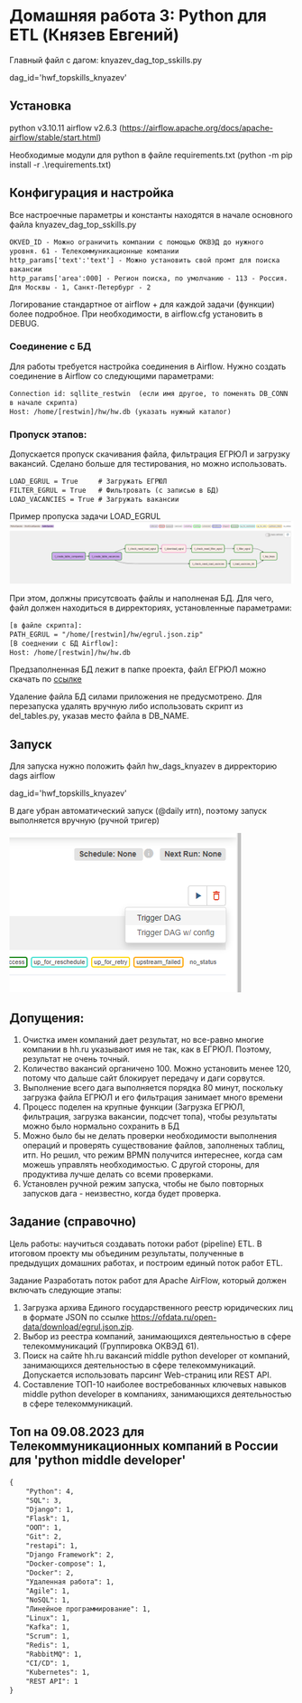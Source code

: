 # Домашняя работа 3: Python для ETL (Князев Евгений)
Главный файл с дагом: knyazev_dag_top_sskills.py

dag_id='hwf_topskills_knyazev'

## Установка
python   v3.10.11
airflow  v2.6.3 (https://airflow.apache.org/docs/apache-airflow/stable/start.html)

Необходимые модули для python в файле requirements.txt (python -m pip install -r .\requirements.txt)

## Конфигурация и настройка
Все настроечные параметры и константы находятся в начале основного файла knyazev_dag_top_sskills.py

    OKVED_ID - Можно ограничить компании с помощью ОКВЭД до нужного уровня. 61 - Телекоммуникационные компании
    http_params['text':'text'] - Можно установить свой промт для поиска вакансии
    http_params['area':000] - Регион поиска, по умолчанию - 113 - Россия. Для Москвы - 1, Санкт-Петербург - 2

Логирование стандартное от airflow + для каждой задачи (функции) более подробное. При необходимости, в airflow.cfg установить в DEBUG.

### Соединение с БД
Для работы требуется настройка соединения в Airflow. Нужно создать соединение в Airflow со следующими параметрами:

    Connection id: sqllite_restwin  (если имя другое, то поменять DB_CONN в начале скрипта)  
    Host: /home/[restwin]/hw/hw.db (указать нужный каталог)


### Пропуск этапов:
Допускается пропуск скачивания файла, фильтрация ЕГРЮЛ и загрузку вакансий. Сделано больше для тестирования, но можно использовать.

    LOAD_EGRUL = True     # Загружать ЕГРЮЛ
    FILTER_EGRUL = True   # Фильтровать (с записью в БД)
    LOAD_VACANCIES = True # Загружать вакансии

Пример пропуска задачи LOAD_EGRUL
![dug_with_skip](pics/dug_with_skip.jpg)

При этом, должны присутсвоать файлы и наполненая БД. Для чего, файл должен находиться в дирректориях, установленные параметрами:

    [в файле скрипта]:
    PATH_EGRUL = "/home/[restwin]/hw/egrul.json.zip"
    [В соеднении с БД Airflow]:
    Host: /home/[restwin]/hw/hw.db

Предзаполненная БД лежит в папке проекта, файл ЕГРЮЛ можно скачать по [ссылке](https://ofdata.ru/open-data/download/egrul.json.zip)

Удаление файла БД силами приложения не предусмотрено. Для перезапуска удалять вручную либо использовать скрипт из del_tables.py, указав место файла в DB_NAME.

## Запуск
Для запуска нужно положить файл hw_dags_knyazev в дирректорию dags airflow

dag_id='hwf_topskills_knyazev'

В даге убран автоматический запуск (@daily итп), поэтому запуск выполняется вручную (ручной тригер)

![run](pics/run.png)

## Допущения:
1. Очистка имен компаний дает результат, но все-равно многие компании в hh.ru указывают имя не так, как в ЕГРЮЛ. Поэтому, результат не очень точный.
2. Количество вакансий органичено 100. Можно установить менее 120, потому что дальше сайт блокирует передачу и даги сорвутся.
3. Выполнение всего дага выполняется порядка 80 минут, поскольку загрузка файла ЕГРЮЛ и его фильтрация занимает много времени
4. Процесс поделен на крупные функции (Загрузка ЕГРЮЛ, фильтрация, загрузка вакансии, подсчет топа), чтобы результаты можно было нормально сохранить в БД
5. Можно было бы не делать проверки необходимости выполнения операций и проверять существование файлов, заполненых таблиц, итп. Но решил, что режим BPMN получится интереснее, когда сам можешь управлять необходимостью. С другой стороны, для продуктива лучше делать со всеми проверками.
6. Установлен ручной режим запуска, чтобы не было повторных запусков дага - неизвестно, когда будет проверка.

## Задание (справочно)
Цель работы: научиться создавать потоки работ (pipeline) ETL.
В итоговом проекту мы объединим результаты, полученные в предыдущих домашних работах, и построим единый поток работ ETL.

Задание
Разработать поток работ для Apache AirFlow, который должен включать следующие этапы:
1. Загрузка архива Единого государственного реестр юридических лиц в формате JSON по ссылке https://ofdata.ru/open-data/download/egrul.json.zip.
2. Выбор из реестра компаний, занимающихся деятельностью в сфере телекоммуникаций (Группировка ОКВЭД 61).
3. Поиск на сайте hh.ru вакансий middle python developer от компаний, занимающихся деятельностью в сфере телекоммуникаций. Допускается использовать парсинг Web-страниц или REST API.
4. Составление ТОП-10 наиболее востребованных ключевых навыков middle python developer в компаниях, занимающихся деятельностью в сфере телекоммуникаций.

## Топ на 09.08.2023 для Телекоммуникационных компаний в России для 'python middle developer'

    {
        "Python": 4,
        "SQL": 3,
        "Django": 1,
        "Flask": 1,
        "ООП": 1,
        "Git": 2,
        "restapi": 1,
        "Django Framework": 2,
        "Docker-compose": 1,
        "Docker": 2,
        "Удаленная работа": 1,
        "Agile": 1,
        "NoSQL": 1,
        "Линейное программирование": 1,
        "Linux": 1,
        "Kafka": 1,
        "Scrum": 1,
        "Redis": 1,
        "RabbitMQ": 1,
        "CI/CD": 1,
        "Kubernetes": 1,
        "REST API": 1
    }